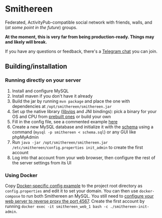 # Smithereen

Federated, ActivityPub-compatible social network with friends, walls, and (*at some point in the future*) groups.

**At the moment, this is very far from being production-ready. Things may and likely will break.**

If you have any questions or feedback, there's a [Telegram chat](https://t.me/SmithereenProject) you can join.

## Building/installation

### Running directly on your server

1. Install and configure MySQL
2. Install maven if you don't have it already
3. Build the jar by running `mvn package` and place the one with dependencies at `/opt/smithereen/smithereen.jar`
4. Set up the native library ([libvips](https://github.com/libvips/libvips) and JNI bindings): pick a binary for your OS and CPU from [prebuilt ones](jniPrebuilt) or build your own
5. Fill in the config file, see a commented example [here](examples/config.properties)
6. Create a new MySQL database and initialize it with the [schema](schema.sql) using a command (`mysql -p smithereen < schema.sql`) or any GUI like phpMyAdmin
7. Run `java -jar /opt/smithereen/smithereen.jar /etc/smithereen/config.properties init_admin` to create the first account
8. Log into that account from your web browser, then configure the rest of the server settings from its UI

### Using Docker

Copy [Docker-specific config example](examples/config_docker.properties) to the project root directory as `config.properties` and edit it to set your domain. You can then use `docker-compose` to run both Smithereen an MySQL. You still need to [configure your web server to reverse proxy the port 4567](examples/nginx.conf). Create the first account by running `docker exec -it smithereen_web_1 bash -c ./smithereen-init-admin`.
